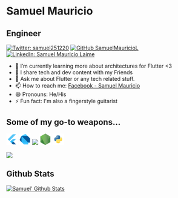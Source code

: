 # Samuel Mauricio
## Engineer

[![Twitter: samuel251220](https://img.shields.io/twitter/follow/samuel251220?label=Follow%20%40samuel251220&style=social)](https://twitter.com/samuel251220)
[![GitHub SamuelMauricioL](https://img.shields.io/github/followers/SamuelMauricioL?style=social)](https://github.com/SamuelMauricioL)
[![LinkedIn: Samuel Mauricio Laime](https://img.shields.io/badge/SamuelMauricio-blue?style=flat-square&logo=Linkedin&logoColor=white&link=https://www.linkedin.com/in/samuel-mauricio-laime-b63707174/)](https://www.linkedin.com/in/samuel-mauricio-laime-b63707174/)

- 🌱 I’m currently learning more about architectures for Flutter <3
- 👯 I share tech and dev content with my Friends
- 💬 Ask me about Flutter or any tech related stuff.
- 📫 How to reach me: [Facebook - Samuel Mauricio](https://www.facebook.com/profile.php?id=100009112301977)
- 😄 Pronouns: He/His
- ⚡ Fun fact: I'm also a fingerstyle guitarist

## Some of my go-to weapons...

<code><img height="30" src="https://raw.githubusercontent.com/github/explore/80688e429a7d4ef2fca1e82350fe8e3517d3494d/topics/flutter/flutter.png"></code>
<code><img height="30" src="https://raw.githubusercontent.com/github/explore/80688e429a7d4ef2fca1e82350fe8e3517d3494d/topics/dart/dart.png"></code>
<code><img height="30" src="https://upload.wikimedia.org/wikipedia/commons/thumb/a/a7/React-icon.svg/2300px-React-icon.svg.png"></code>
<code><img height="30" src="https://raw.githubusercontent.com/github/explore/80688e429a7d4ef2fca1e82350fe8e3517d3494d/topics/nodejs/nodejs.png"></code>
<code><img height="30" src="https://raw.githubusercontent.com/github/explore/80688e429a7d4ef2fca1e82350fe8e3517d3494d/topics/python/python.png"></code>

<a href="https://github.com/SamuelMauricioL">
  <img align="center" src="https://github-readme-stats.vercel.app/api/top-langs/?username=SamuelMauricioL&theme=light&hide_langs_below=1&exclude_repo=flutter_snake_game_page" />
</a>

## Github Stats

[![Samuel' Github Stats](https://github-readme-stats.vercel.app/api?username=SamuelMauricioL&count_private=true&theme=default&show_icons=true)](https://github.com/SamuelMauricioL)
